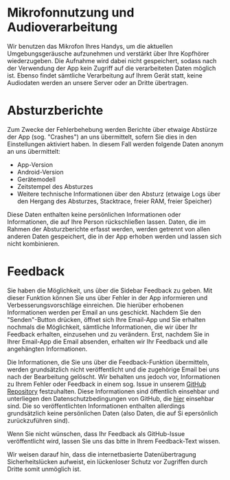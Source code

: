 # Mikrofonnutzung und Audioverarbeitung

Wir benutzen das Mikrofon Ihres Handys, um die aktuellen Umgebungsgeräusche aufzunehmen und verstärkt über Ihre Kopfhörer wiederzugeben. Die Aufnahme wird dabei nicht gespeichert, sodass nach der Verwendung der App kein Zugriff auf die verarbeiteten Daten möglich ist. Ebenso findet sämtliche Verarbeitung auf Ihrem Gerät statt, keine Audiodaten werden an unsere Server oder an Dritte übertragen.

# Absturzberichte

Zum Zwecke der Fehlerbehebung werden Berichte über etwaige Abstürze der App (sog. "Crashes") an uns übermittelt, sofern Sie dies in den Einstellungen aktiviert haben. In diesem Fall werden folgende Daten anonym an uns übermittelt:

- App-Version
- Android-Version
- Gerätemodell
- Zeitstempel des Absturzes
- Weitere technische Informationen über den Absturz (etwaige Logs über den Hergang des Absturzes, Stacktrace, freier RAM, freier Speicher)

Diese Daten enthalten keine persönlichen Informationen oder Informationen, die auf Ihre Person rückschließen lassen. Daten, die im Rahmen der Absturzberichte erfasst werden, werden getrennt von allen anderen Daten gespeichert, die in der App erhoben werden und lassen sich nicht kombinieren.

# Feedback

Sie haben die Möglichkeit, uns über die Sidebar Feedback zu geben. Mit dieser Funktion können Sie uns über Fehler in der App informieren und Verbesserungsvorschläge einreichen. Die hierüber erhobenen Informationen werden per Email an uns geschickt. Nachdem Sie den "Senden"-Button drücken, öffnet sich Ihre Email-App und Sie erhalten nochmals die Möglichkeit, sämtliche Informationen, die wir über Ihr Feedback erhalten, einzusehen und zu verändern. Erst, nachdem Sie in Ihrer Email-App die Email absenden, erhalten wir Ihr Feedback und alle angehängten Informationen.

Die Informationen, die Sie uns über die Feedback-Funktion übermitteln, werden grundsätzlich nicht veröffentlicht und die zugehörige Email bei uns nach der Bearbeitung gelöscht. Wir behalten uns jedoch vor, Informationen zu Ihrem Fehler oder Feedback in einem sog. Issue in unserem [GitHub Repository](https://github.com/vatbub/HearingAidAndroid/issues) festzuhalten. Diese Informationen sind öffentlich einsehbar und unterliegen den Datenschutzbedingungen von GitHub, die [hier](https://help.github.com/articles/github-privacy-statement/) einsehbar sind. Die so veröffentlichten Informationen enthalten allerdings grundsätzlich keine persönlichen Daten (also Daten, die auf Si epersönlich zurückzuführen sind).

Wenn Sie nicht wünschen, dass Ihr Feedback als GitHub-Issue veröffentlicht wird, lassen Sie uns das bitte in Ihrem Feedback-Text wissen.

Wir weisen darauf hin, dass die internetbasierte Datenübertragung Sicherheitslücken aufweist, ein lückenloser Schutz vor Zugriffen durch Dritte somit unmöglich ist.
